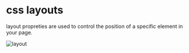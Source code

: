 # css layouts
layout propreties are used to control the position of a specific element in your page.

![layout](https://miro.medium.com/max/1024/1*XCZZZmhQN4rHLw2dW14BZQ.png)